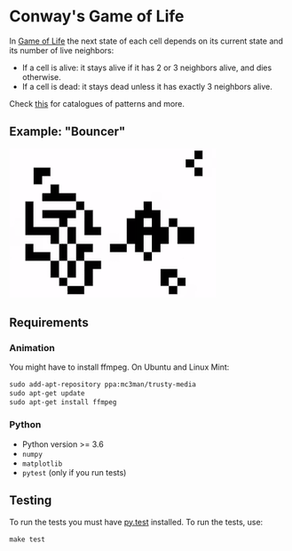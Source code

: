 # Conway's Game of Life
In [Game of Life](<http://en.wikipedia.org/wiki/Conway%27s_Game_of_Life>) the next state of each cell depends on its current state and its number of live neighbors:
 - If a cell is alive: it stays alive if it has 2 or 3 neighbors alive, and dies otherwise. 
 - If a cell is dead: it stays dead unless it has exactly 3 neighbors alive. 

Check [this](http://www.conwaylife.com/wiki/Main_Page) for catalogues of patterns and more.

## Example: "Bouncer"
![Alt Text](https://github.com/fabridamicelli/game_of_life/blob/master/examples/bouncer.gif)

## Requirements
### Animation
You might have to install ffmpeg. On Ubuntu and Linux Mint:
```
sudo add-apt-repository ppa:mc3man/trusty-media
sudo apt-get update
sudo apt-get install ffmpeg
```
### Python
- Python version >= 3.6
- `numpy` 
- `matplotlib`
- `pytest` (only if you run tests) 

## Testing
To run the tests you must have [py.test](http://pytest.org/latest/) installed. To run the tests, use:
```
make test
```


